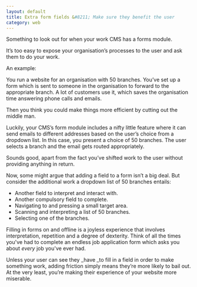 ```yaml
---
layout: default
title: Extra form fields &#8211; Make sure they benefit the user
category: web
---
```


Something to look out for when your work CMS has a forms module.

It’s too easy to expose your organisation’s processes to the user and ask them to do your work.

An example:

You run a website for an organisation with 50 branches. You’ve set up a form which is sent to someone in the organisation to forward to the appropriate branch. A lot of customers use it, which saves the organisation time answering phone calls and emails.

Then you think you could make things more efficient by cutting out the middle man.

Luckily, your CMS’s form module includes a nifty little feature where it can send emails to different addresses based on the user’s choice from a dropdown list. In this case, you present a choice of 50 branches. The user selects a branch and the email gets routed appropriately.

Sounds good, apart from the fact you’ve shifted work to the user without providing anything in return.

Now, some might argue that adding a field to a form isn’t a big deal. But consider the additional work a dropdown list of 50 branches entails:

- Another field to interpret and interact with.
- Another compulsory field to complete.
- Navigating to and pressing a small target area.
- Scanning and interpreting a list of 50 branches.
- Selecting one of the branches.

Filling in forms on and offline is a joyless experience that involves interpretation, repetition and a degree of dexterity. Think of all the times you've had to complete an endless job application form which asks you about _every_ job you've ever had.

Unless your user can see they _have _to fill in a field in order to make something work, adding friction simply means they’re more likely to bail out. At the very least, you’re making their experience of your website more miserable.

